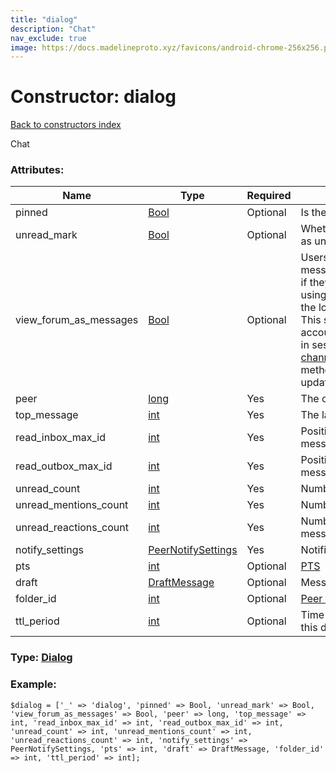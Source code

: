 ```yaml
---
title: "dialog"
description: "Chat"
nav_exclude: true
image: https://docs.madelineproto.xyz/favicons/android-chrome-256x256.png
---
```

# Constructor: dialog  
[Back to constructors index](/API_docs/constructors/index.html)



Chat

### Attributes:

| Name     |    Type       | Required | Description |
|----------|---------------|----------|-------------|
|pinned|[Bool](/API_docs/types/Bool.html) | Optional|Is the dialog pinned|
|unread\_mark|[Bool](/API_docs/types/Bool.html) | Optional|Whether the chat was manually marked as unread|
|view\_forum\_as\_messages|[Bool](/API_docs/types/Bool.html) | Optional|Users may also choose to display messages from all topics of a [forum](https://core.telegram.org/api/forum) as if they were sent to a normal group, using a "View as messages" setting in the local client.  <br>This setting only affects the current account, and is synced to other logged in sessions using the [channels.toggleViewForumAsMessages](../methods/channels.toggleViewForumAsMessages.html) method; invoking this method will update the value of this flag.|
|peer|[long](/API_docs/types/long.html) | Yes|The chat|
|top\_message|[int](/API_docs/types/int.html) | Yes|The latest message ID|
|read\_inbox\_max\_id|[int](/API_docs/types/int.html) | Yes|Position up to which all incoming messages are read.|
|read\_outbox\_max\_id|[int](/API_docs/types/int.html) | Yes|Position up to which all outgoing messages are read.|
|unread\_count|[int](/API_docs/types/int.html) | Yes|Number of unread messages|
|unread\_mentions\_count|[int](/API_docs/types/int.html) | Yes|Number of [unread mentions](https://core.telegram.org/api/mentions)|
|unread\_reactions\_count|[int](/API_docs/types/int.html) | Yes|Number of unread reactions to messages you sent|
|notify\_settings|[PeerNotifySettings](/API_docs/types/PeerNotifySettings.html) | Yes|Notification settings|
|pts|[int](/API_docs/types/int.html) | Optional|[PTS](https://core.telegram.org/api/updates)|
|draft|[DraftMessage](/API_docs/types/DraftMessage.html) | Optional|Message [draft](https://core.telegram.org/api/drafts)|
|folder\_id|[int](/API_docs/types/int.html) | Optional|[Peer folder ID, for more info click here](https://core.telegram.org/api/folders#peer-folders)|
|ttl\_period|[int](/API_docs/types/int.html) | Optional|Time-to-live of all messages sent in this dialog|



### Type: [Dialog](/API_docs/types/Dialog.html)


### Example:

```
$dialog = ['_' => 'dialog', 'pinned' => Bool, 'unread_mark' => Bool, 'view_forum_as_messages' => Bool, 'peer' => long, 'top_message' => int, 'read_inbox_max_id' => int, 'read_outbox_max_id' => int, 'unread_count' => int, 'unread_mentions_count' => int, 'unread_reactions_count' => int, 'notify_settings' => PeerNotifySettings, 'pts' => int, 'draft' => DraftMessage, 'folder_id' => int, 'ttl_period' => int];
```  
